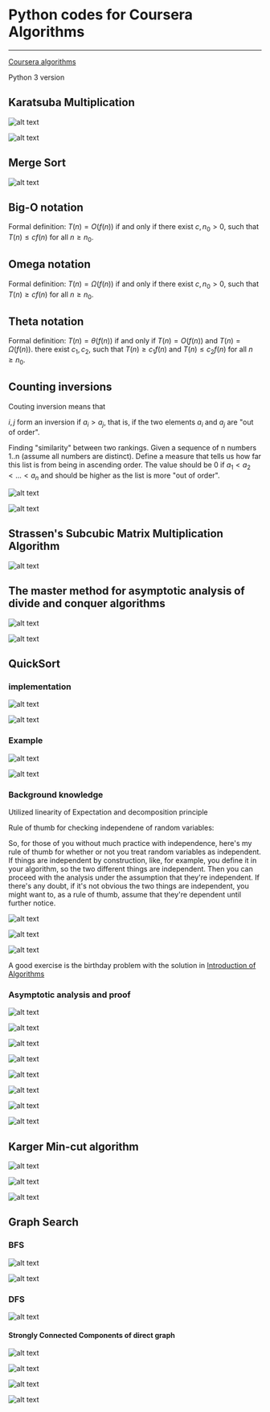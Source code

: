 # Python codes for Coursera Algorithms

---

[Coursera algorithms](https://www.coursera.org/learn/algorithms-divide-conquer/lecture/NtFU9/merge-sort-pseudocode)

Python 3 version

## Karatsuba Multiplication

![alt text](./pic/Selection_003.png)


![alt text](./pic/Selection_004.png)



## Merge Sort

![alt text](./pic/Selection_005.png)

## Big-O notation

Formal definition: $T(n) = O(f(n))$ if and only if there exist $c, n_0 > 0$, such that $T(n) \leq cf(n)$ for all $n \geq n_0$.


## Omega notation

Formal definition: $T(n) = \Omega(f(n))$ if and only if there exist $c, n_0 > 0$, such that $T(n) \geq cf(n)$ for all $n \geq n_0$.

## Theta notation

Formal definition: $T(n)=\theta(f(n))$ if and only if $T(n)=O(f(n))$ and $T(n)=\Omega(f(n))$. 
there exist $c_1, c_2$, such that $T(n) \geq c_1 f(n)$ and $T(n) \leq c_2 f(n)$ for all $n \geq n_0$.

## Counting inversions

Couting inversion means that 

 $i, j$ form an inversion if $a_i > a_j$, that is, if the two elements $a_i$ and $a_j$ are "out of order".

Finding "similarity" between two rankings. Given a sequence of n numbers 1..n (assume all numbers are distinct). Define a measure that tells us how far this list is from being in ascending order.  The value should be 0 if $a_1 < a_2 < ... < a_n$ and 
should be higher as the list is more "out of order".

![alt text](./pic/Selection_031.png)

![alt text](./pic/Selection_032.png)


## Strassen's Subcubic Matrix Multiplication Algorithm

![alt text](./pic/Selection_033.png)



## The master method for asymptotic analysis of divide and conquer algorithms

![alt text](./pic/Selection_034.png)

![alt text](./pic/Selection_035.png)


## QuickSort 

### implementation


![alt text](./pic/Selection_037.png)

![alt text](./pic/Selection_040.png)

### Example

![alt text](./pic/Selection_038.png)

![alt text](./pic/Selection_039.png)

### Background knowledge

Utilized linearity of Expectation and decomposition principle

Rule of thumb for checking independene of random variables:

So, for those of you without much practice with independence, here's my rule of thumb for whether or not you treat random variables as independent. If things are independent by construction, like, for example, you define it in your algorithm, so the two different things are independent. Then you can proceed with the analysis under the assumption that they're independent. If there's any doubt, if it's not obvious the two things are independent, you might want to, as a rule of thumb, assume that they're dependent until further notice. 

![alt text](./pic/Selection_052.png)

![alt text](./pic/Selection_051.png)

![alt text](./pic/Selection_045.png)

A good exercise is the birthday problem with the solution in [Introduction of Algorithms](https://books.google.de/books?id=NLngYyWFl_YC&pg=PA106&lpg=PA106&dq=birthday+problem+introduction+to+algorithms&source=bl&ots=BzSoIz0kHa&sig=ACfU3U177Hw1_m4xZFxmfM6JMoSxLSoNaA&hl=en&sa=X&ved=2ahUKEwjIr5Du4YjhAhUPy6YKHadKCtAQ6AEwBXoECAkQAQ#v=onepage&q=birthday%20problem%20introduction%20to%20algorithms&f=false)


### Asymptotic analysis and proof

![alt text](./pic/Selection_041.png)

![alt text](./pic/Selection_042.png)

![alt text](./pic/Selection_043.png)

![alt text](./pic/Selection_044.png)


![alt text](./pic/Selection_046.png)

![alt text](./pic/Selection_047.png)

![alt text](./pic/Selection_048.png)

![alt text](./pic/Selection_049.png)

## Karger Min-cut algorithm


![alt text](./pic/Selection_054.png)

![alt text](./pic/Selection_055.png)

![alt text](./pic/Selection_056.png)


## Graph Search

### BFS

![alt text](./pic/Selection_062.png)

![alt text](./pic/Selection_063.png)

### DFS

![alt text](./pic/Selection_064.png)

#### Strongly Connected Components of direct graph

![alt text](./pic/Selection_066.png)

![alt text](./pic/Selection_067.png)

![alt text](./pic/Selection_068.png)

![alt text](./pic/Selection_065.png)

